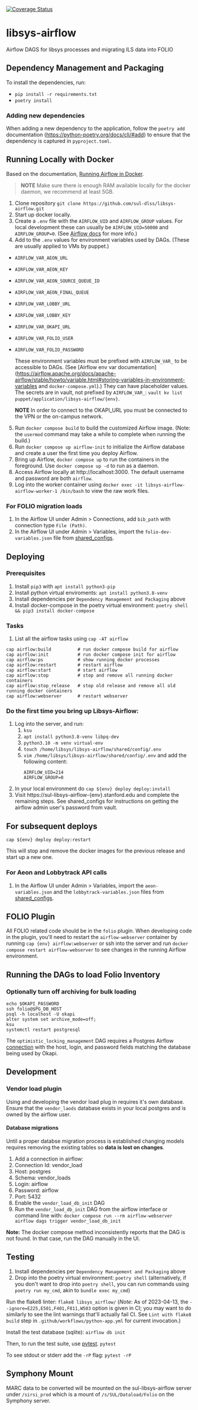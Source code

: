 [![Coverage Status](https://coveralls.io/repos/github/sul-dlss/libsys-airflow/badge.svg?branch=main)](https://coveralls.io/github/sul-dlss/libsys-airflow?branch=main)

# libsys-airflow
Airflow DAGS for libsys processes and migrating ILS data into FOLIO

## Dependency Management and Packaging
To install the dependencies, run:
* `pip install -r requirements.txt`
* `poetry install`

### Adding new dependencies

When adding a new dependency to the application, follow the `poetry add` documentation (https://python-poetry.org/docs/cli/#add) to ensure that the dependency is captured in `pyproject.toml`.

## Running Locally with Docker
Based on the documentation, [Running Airflow in Docker](https://airflow.apache.org/docs/apache-airflow/stable/start/docker.html).

> **NOTE** Make sure there is enough RAM available locally for the
> docker daemon, we recommend at least 5GB.

1. Clone repository `git clone https://github.com/sul-dlss/libsys-airflow.git`
2. Start up docker locally.
3. Create a `.env` file with the `AIRFLOW_UID` and `AIRFLOW_GROUP` values. For local development these can usually be `AIRFLOW_UID=50000` and `AIRFLOW_GROUP=0`. (See [Airflow docs](https://airflow.apache.org/docs/apache-airflow/2.5.0/howto/docker-compose/index.html#setting-the-right-airflow-user) for more info.)
4. Add to the `.env` values for environment variables used by DAGs. (These are usually applied to VMs by puppet.)
  * `AIRFLOW_VAR_AEON_URL`
  * `AIRFLOW_VAR_AEON_KEY`
  * `AIRFLOW_VAR_AEON_SOURCE_QUEUE_ID`
  * `AIRFLOW_VAR_AEON_FINAL_QUEUE`
  * `AIRFLOW_VAR_LOBBY_URL`
  * `AIRFLOW_VAR_LOBBY_KEY`
  * `AIRFLOW_VAR_OKAPI_URL`
  * `AIRFLOW_VAR_FOLIO_USER`
  * `AIRFLOW_VAR_FOLIO_PASSWORD`

    These environment variables must be prefixed with `AIRFLOW_VAR_` to be accessible to DAGs. (See [Airflow env var documentation](https://airflow.apache.org/docs/apache-airflow/stable/howto/variable.html#storing-variables-in-environment-variables and `docker-compose.yml`).) They can have placeholder values. The secrets are in vault, not prefixed by `AIRFLOW_VAR_`: `vault kv list puppet/application/libsys-airflow/{env}`.

    **NOTE** In order to connect to the OKAPI_URL you must be connected to the VPN or the on-campus network.

5. Run `docker compose build` to build the customized Airflow image. (Note: the `usermod` command may take a while to complete when running the build.)
6. Run `docker compose up airflow-init` to initialize the Airflow database and create a user the first time you deploy Airflow.
7. Bring up Airflow, `docker compose up` to run the containers in the foreground. Use `docker compose up -d` to run as a daemon.
8. Access Airflow locally at http://localhost:3000. The default username and password are both `airflow`.
9. Log into the worker container using `docker exec -it libsys-airflow-airflow-worker-1 /bin/bash` to view the raw work files.

### For FOLIO migration loads
1. In the Airflow UI under Admin > Connections, add `bib_path` with connection type `File (Path)`.
1. In the Airflow UI under Admin > Variables, import the `folio-dev-variables.json` file from [shared_configs](https://github.com/sul-dlss/shared_configs).

## Deploying
### Prerequisites
1. Install `pip3` with `apt install python3-pip`
1. Install python virtual enviroments: `apt install python3.8-venv`
1. Install dependencies per `Dependency Management and Packaging` above
1. Install docker-compose in the poetry virtual environment: `poetry shell && pip3 install docker-compose`

### Tasks
1. List all the airflow tasks using `cap -AT airflow`
```
cap airflow:build          # run docker compose build for airflow
cap airflow:init           # run docker compose init for airflow
cap airflow:ps             # show running docker processes
cap airflow:restart        # restart airflow
cap airflow:start          # start airflow
cap airflow:stop           # stop and remove all running docker containers
cap airflow:stop_release   # stop old release and remove all old running docker containers
cap airflow:webserver      # restart webserver
```

### Do the first time you bring up Libsys-Airflow:
1. Log into the server, and run:
    1. `ksu`
    1. `apt install python3.8-venv libpq-dev`
    1. `python3.10 -m venv virtual-env`
    1. `touch /home/libsys/libsys-airflow/shared/config/.env`
    1. `vim /home/libsys/libsys-airflow/shared/config/.env` and add the following content:
        ```
        AIRFLOW_UID=214
        AIRFLOW_GROUP=0
        ```
1. In your local environment do `cap ${env} deploy deploy:install`
1. Visit https://sul-libsys-airflow-{env}.stanford.edu and complete the remaining steps. See shared_configs for instructions on getting the airflow admin user's password from vault.

## For subsequent deploys
`cap ${env} deploy deploy:restart`

This will stop and remove the docker images for the previous release and start up a new one.

### For Aeon and Lobbytrack API calls
1. In the Airflow UI under Admin > Variables, import the `aeon-variables.json` and the `lobbytrack-variables.json` files from [shared_configs](https://github.com/sul-dlss/shared_configs).

## FOLIO Plugin
All FOLIO related code should be in the `folio` plugin. When developing
code in the plugin, you'll need to restart the `airflow-webserver` container
by running `cap {env} airflow:webserver` or ssh into the server and run `docker compose restart airflow-webserver`
to see changes in the running Airflow environment.

## Running the DAGs to load Folio Inventory
### Optionally turn off archiving for bulk loading
```
echo $OKAPI_PASSWORD
ssh folio@$PG_DB_HOST
psql -h localhost -U okapi
alter system set archive_mode=off;
ksu
systemctl restart postgresql
```

The `optimistic_locking_management` DAG requires a Postgres Airflow
[connection](https://airflow.apache.org/docs/apache-airflow/stable/concepts/connections.html) with the host, login, and password fields matching the
database being used by Okapi.

## Development

### Vendor load plugin

Using and developing the vendor load plug in requires it's own database. Ensure that the `vendor_laods` database exists in your local postgres and is owned by the airflow user.

#### Database migrations

Until a proper databse migration process is established changing models requires removing the existing tables so **data is lost on changes**. 

1. Add a connection in airflow:
  1. Connection Id: vendor_load
  2. Host: postgres
  3. Schema: vendor_loads
  4. Login: airflow
  5. Password: airflow
  6. Port: 5432
2. Enable the `vendor_load_db_init` DAG
2. Run the `vendor_load_db_init` DAG from the airflow interface or command line with: `docker compose run --rm airflow-webserver airflow dags trigger vendor_load_db_init`

**Note:** The docker compose method inconsistently reports that the DAG is not found. In that case, run the DAG manually in the UI.

## Testing
1. Install dependencies per `Dependency Management and Packaging` above
1. Drop into the poetry virtual environment: `poetry shell` (alternatively, if you don't want to drop into `poetry shell`, you can run commands using `poetry run my_cmd`, akin to `bundle exec my_cmd`)

Run the flake8 linter:
`flake8 libsys_airflow/` (_Note_: As of 2023-04-13, the `--ignore=E225,E501,F401,F811,W503` option is given in CI; you may want to do similarly to see the lint warnings that'll actually fail CI.  See `Lint with flake8` `build` step in `.github/workflows/python-app.yml` for current invocation.)

Install the test database (sqlite):
`airflow db init`

Then, to run the test suite, use [pytest](https://docs.pytest.org/).
`pytest`

To see stdout or stderr add the `-rP` flag:
`pytest -rP`

## Symphony Mount
MARC data to be converted will be mounted on the sul-libsys-airflow server under `/sirsi_prod` which is a mount of `/s/SUL/Dataload/Folio` on the Symphony server.

